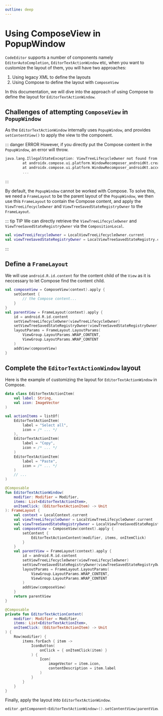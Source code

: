 ```yaml
---
outline: deep
---
```


# Using ComposeView in PopupWindow

`CodeEditor` supports a number of components namely `EditorAutoCompletion`, `EditorTextActionWindow` etc, when you want to customize the layout of them, you will have two approaches:

1. Using legacy XML to define the layouts
2. Using Compose to define the layout with `ComposeView`

In this documentation, we will dive into the approach of using Compose to define the layout for `EditorTextActionWindow`.

## Challenges of attempting `ComposeView` in `PopupWindow`

As the `EditorTextActionWindow` internally uses `PopupWindow`, and provides
`setContentView()` to apply the view to the component. 

::: danger ERROR
However, if you directly put the Compose content in the `PopupWindow`, an error will throw.
```kotlin
java.lang.IllegalStateException: ViewTreeLifecycleOwner not found from android.widget.PopupWindow$PopupDecorView{9dfea2f V.E...... R.....I. 0,0-0,0}
        at androidx.compose.ui.platform.WindowRecomposer_androidKt.createLifecycleAwareViewTreeRecomposer(WindowRecomposer.android.kt:242)
        at androidx.compose.ui.platform.WindowRecomposer_androidKt.access$createLifecycleAwareViewTreeRecomposer(WindowRecomposer.android.kt:1)
        ...
```
:::

By default, the `PopupWindow` cannot be worked with Compose. To solve this, we need a `FrameLayout` to be the parent layout of the `PopupWindow`, we then use this `FrameLayout` to contain the Compose content, and apply the `ViewTreeLifecycleOwner` and `ViewTreeSavedStateRegistryOwner` to the `FrameLayout`.

::: tip TIP
We can directly retrieve the `ViewTreeLifecycleOwner` and `ViewTreeSavedStateRegistryOwner` via the `CompositionLocal`.

```kotlin
val viewTreeLifecycleOwner = LocalViewTreeLifecycleOwner.current
val viewTreeSavedStateRegistryOwner = LocalViewTreeSavedStateRegistry.current
```
:::

## Define a `FrameLayout`

We will use `android.R.id.content` for the content child of the `View` as it is neccessary to let Compose find the content child.

```kotlin
val composeView = ComposeView(context).apply {
    setContent {
        // the Compose content...
    }
}
val parentView = FrameLayout(context).apply {
    id = android.R.id.content
    setViewTreeLifecycleOwner(viewTreeLifecycleOwner)
    setViewTreeSavedStateRegistryOwner(viewTreeSavedStateRegistryOwner)
    layoutParams = FrameLayout.LayoutParams(
        ViewGroup.LayoutParams.WRAP_CONTENT, 
        ViewGroup.LayoutParams.WRAP_CONTENT
    )
    addView(composeView)
}
```

## Complete the `EditorTextActionWindow` layout

Here is the example of customizing the layout for `EditorTextActionWindow` in Compose.

```kotlin
data class EditorTextActionItem(
    val label: String,
    val icon: ImageVector
)
```

```kotlin
val actionItems = listOf(
    EditorTextActionItem(
        label = "Select all",
        icon = /* ... */
    ),
    EditorTextActionItem(
        label = "Copy",
        icon = /* ... */
    )
    EditorTextActionItem(
        label = "Paste",
        icon = /* ... */
    )
    // ...
)
```

```kotlin
@Composable
fun EditorTextActionWindow(
    modifier: Modifier = Modifier,
    items: List<EditorTextActionItem>,
    onItemClick: (EditorTextActionItem) -> Unit
): FrameLayout {
    val context = LocalContext.current
    val viewTreeLifecycleOwner = LocalViewTreeLifecycleOwner.current
    val viewTreeSavedStateRegistryOwner = LocalViewTreeSavedStateRegistry.current
    val composeView = ComposeView(context).apply {
        setContent {
            EditorTextActionContent(modifier, items, onItemClick)
        }
    }
    val parentView = FrameLayout(context).apply {
        id = android.R.id.content
        setViewTreeLifecycleOwner(viewTreeLifecycleOwner)
        setViewTreeSavedStateRegistryOwner(viewTreeSavedStateRegistryOwner)
        layoutParams = FrameLayout.LayoutParams(
            ViewGroup.LayoutParams.WRAP_CONTENT, 
            ViewGroup.LayoutParams.WRAP_CONTENT
        )
        addView(composeView)
    }
    return parentView
}

@Composable
private fun EditorTextActionContent(
    modifier: Modifier = Modifier,
    items: List<EditorTextActionItem>,
    onItemClick: (EditorTextActionItem) -> Unit
) {
    Row(modifier) {
        items.forEach { item ->
            IconButton(
                onClick = { onItemClick(item) }
            ) {
                Icon(
                    imageVector = item.icon,
                    contentDescription = item.label
                )
            }
        }
    }
}
```

Finally, apply the layout into `EditorTextActionWindow`.

```kotlin
editor.getComponent<EditorTextActionWindow>().setContentView(parentView)
```